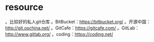 # resource
。比较好的私人git仓库
    。BitBucket：https://bitbucket.org/
    。开源中国：http://git.oschina.net/
    。GitCafe：https://gitcafe.com/
    。GitLab：http://www.gitlab.org/
    。coding：https://coding.net/




